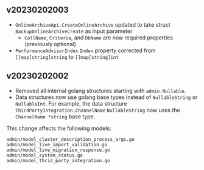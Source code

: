 ## v20230202003

- `OnlineArchiveApi.CreateOnlineArchive` updated to take struct `BackupOnlineArchiveCreate` as input parameter
    - `CollName`, `Criteria`, and `DbName` are now required properties (previously optional)
- `PerformanceAdvisorIndex` `Index` property corrected from `[]map[string]string` to `[]map[string]int`

## v20230202002

- Removed all internal golang structures starting with `admin.Nullable`.
- Data structures now use golang base types instead of `NullableString` or `NullableInt`. For example, the data structure
`ThirdPartyIntegration.ChannelName` `NullableString` now uses the` ChannelName *string` base type. 

This change affects the following models: 
```
admin/model_cluster_description_process_args.go
admin/model_live_import_validation.go
admin/model_live_migration_response.go
admin/model_system_status.go
admin/model_thrid_party_integration.go
```
